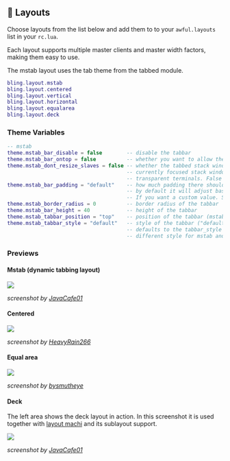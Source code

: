 ## 📎 Layouts <!-- {docsify-ignore} -->

Choose layouts from the list below and add them to to your `awful.layouts` list in your `rc.lua`.

Each layout supports multiple master clients and master width factors, making them easy to use.

The mstab layout uses the tab theme from the tabbed module.

```lua
bling.layout.mstab
bling.layout.centered
bling.layout.vertical
bling.layout.horizontal
bling.layout.equalarea
bling.layout.deck
```

### Theme Variables

```lua
-- mstab
theme.mstab_bar_disable = false        -- disable the tabbar
theme.mstab_bar_ontop = false          -- whether you want to allow the bar to be ontop of clients
theme.mstab_dont_resize_slaves = false -- whether the tabbed stack windows should be smaller than the
                                       -- currently focused stack window (set it to true if you use
                                       -- transparent terminals. False if you use shadows on solid ones
theme.mstab_bar_padding = "default"    -- how much padding there should be between clients and your tabbar
                                       -- by default it will adjust based on your useless gaps.
                                       -- If you want a custom value. Set it to the number of pixels (int)
theme.mstab_border_radius = 0          -- border radius of the tabbar
theme.mstab_bar_height = 40            -- height of the tabbar
theme.mstab_tabbar_position = "top"    -- position of the tabbar (mstab currently does not support left,right)
theme.mstab_tabbar_style = "default"   -- style of the tabbar ("default", "boxes" or "modern")
                                       -- defaults to the tabbar_style so only change if you want a
                                       -- different style for mstab and tabbed
```

### Previews

#### Mstab (dynamic tabbing layout)

![](https://imgur.com/HZRgApE.png)

*screenshot by [JavaCafe01](https://github.com/JavaCafe01)*

#### Centered

![](https://media.discordapp.net/attachments/769673106842845194/780095998239834142/unknown.png)

*screenshot by [HeavyRain266](https://github.com/HeavyRain266)*

#### Equal area

![](https://imgur.com/JCFFywv.png)

*screenshot by [bysmutheye](https://github.com/bysmutheye)*

#### Deck

The left area shows the deck layout in action. In this screenshot it is used together with [layout machi](https://github.com/xinhaoyuan/layout-machi) and its sublayout support.

![](https://cdn.discordapp.com/attachments/635625954219261982/877957824225894430/unknown.png)

*screenshot by [JavaCafe01](https://github.com/JavaCafe01)*

